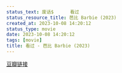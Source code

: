```yaml
---
status_text: 废话$      看过
status_resource_title: 芭比 Barbie‎ (2023)
created_at: 2023-10-08 14:20:12
status_type: movie
date: 2023-10-08 14:20:12
tags: [movie]
title: 看过 - 芭比 Barbie‎ (2023)
---
```

[豆瓣链接](https://movie.douban.com/subject/4058939/)
